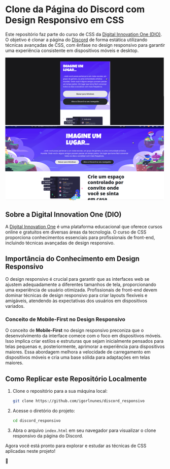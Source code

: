 # Clone da Página do Discord com Design Responsivo em CSS

Este repositório faz parte do curso de CSS da [Digital Innovation One (DIO)](https://www.dio.me/). O objetivo é clonar a página do [Discord](https://www.discord.com/) de forma estática utilizando técnicas avançadas de CSS, com ênfase no design responsivo para garantir uma experiência consistente em dispositivos móveis e desktop.

<img src="./assets/images/mobile_first.gif" alt="Mobile First" width=500 style="justify-self: center"/>
<img src="./assets/images/desktop_first.gif" alt="Desktop First" width=500 style="justify-self: center"/>

## Sobre a Digital Innovation One (DIO)

A [Digital Innovation One](https://www.dio.me/) é uma plataforma educacional que oferece cursos online e gratuitos em diversas áreas da tecnologia. O curso de CSS proporciona conhecimentos essenciais para profissionais de front-end, incluindo técnicas avançadas de design responsivo.

## Importância do Conhecimento em Design Responsivo

O design responsivo é crucial para garantir que as interfaces web se ajustem adequadamente a diferentes tamanhos de tela, proporcionando uma experiência de usuário otimizada. Profissionais de front-end devem dominar técnicas de design responsivo para criar layouts flexíveis e amigáveis, atendendo às expectativas dos usuários em dispositivos variados.

### Conceito de Mobile-First no Design Responsivo

O conceito de **Mobile-First** no design responsivo preconiza que o desenvolvimento da interface comece com o foco em dispositivos móveis. Isso implica criar estilos e estruturas que sejam inicialmente pensados para telas pequenas e, posteriormente, aprimorar a experiência para dispositivos maiores. Essa abordagem melhora a velocidade de carregamento em dispositivos móveis e cria uma base sólida para adaptações em telas maiores.

## Como Replicar este Repositório Localmente

1. Clone o repositório para a sua máquina local:

    ```bash
    git clone https://github.com/igorlnunes/discord_responsivo
    ```

2. Acesse o diretório do projeto:

    ```bash
    cd discord_responsivo
    ```

3. Abra o arquivo `index.html` em seu navegador para visualizar o clone responsivo da página do Discord.

Agora você está pronto para explorar e estudar as técnicas de CSS aplicadas neste projeto!

🚀
